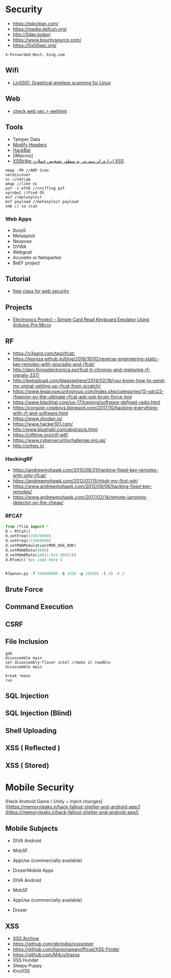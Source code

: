 # Security

* https://tpbclean.com/
* https://media.defcon.org/
* http://0day.today/
* https://www.bountysource.com/
* https://0x00sec.org/

`X-Forwarded-Host: bing.com`

## Wifi

* [LinSSID: Graphical wireless scanning for Linux](https://sourceforge.net/projects/linssid/)

## Web

* [check web sec > webhint](https://webhint.io/)

## Tools

* Tamper Data
* [Modify Headers](https://addons.mozilla.org/en-US/firefox/addon/modify-headers/)
* [HackBar](https://addons.mozilla.org/en-US/firefox/addon/hackbar/)
* [iMacros]
* [XSStrike: ابزاری اپن‌سورس به منظور تشخیص حملات XSS](https://sokanacademy.com/blog/9137/ایکس-اس-اس-استرایک-ابزاری-اپن‌سورس-به-منظور-تشخیص-حملات-ایکس-اس-اس)

```shell
nmap -PR //ARP Scan
netdiscover
nc //netcap
amap //like nc
pof -i eth0 //sniffing pof
xprobe2 //Find OS
msf //metasploit
msf payload //metasploit payload
smb // so scan
```

### Web Apps

* BurpS
* Metasploit
* Nexpose
* DVWA
* Webgoat
* Acunetix or Netsparker
* BeEF project

## Tutorial

* [free class for web security](https://www.hacker101.com/)

## Projects

* [Electronics Project – Simple Card Read Keyboard Emulator Using Arduino Pro Micro](https://www.szehau.com/archives/2015/04/electronics-project-simple-card-read-keyboard-emulator-using-arduino-pro-micro/)

## RF

* https://v3gard.com/tag/rfcat/
* https://leonjza.github.io/blog/2016/10/02/reverse-engineering-static-key-remotes-with-gnuradio-and-rfcat/
* http://dani.foroselectronica.es/rfcat-ti-chronos-and-replaying-rf-signals-337/
* http://leetupload.com/blagosphere/2014/02/16/you-know-how-to-send-my-signal-setting-up-rfcat-from-scratch/
* https://www.legacysecuritygroup.com/index.php/categories/13-sdr/22-rfpwnon-py-the-ultimate-rfcat-ask-ook-brute-force-tool
* https://www.blackhat.com/us-17/training/software-defined-radio.html
* https://console-cowboys.blogspot.com/2017/10/hacking-everything-with-rf-and-software.html
* https://www.shodan.io/
* https://www.hacker101.com/
* http://www.bluehatil.com/abstracts.html
* https://ctftime.org/ctf-wtf/
* https://www.cybersecuritychallenge.org.uk/
* http://onhex.ir/

### HackingRF

* https://andrewmohawk.com/2015/08/31/hacking-fixed-key-remotes-with-only-rfcat/
* https://andrewmohawk.com/2012/07/15/rtlsdr-my-first-sdr/
* https://www.andrewmohawk.com/2012/09/06/hacking-fixed-key-remotes/
* https://www.andrewmohawk.com/2017/02/14/remote-jamming-detector-on-the-cheap/

### RFCAT

```py
from rflib import *
D = RfCat()
d.setFreq(433929000)
d.setFreq(315860000)
d.setMdmModulation(MOD_ASK_OOK)
d.setMdmDRate(4800)
d.setMdmDRate(int(1.0/0.00855))
d.Rfxmit('hex code here')


Rfpwnon.py -f 310000000 -b 1010 -p 100101 -l 10 -r 2
```

## Brute Force

## Command Execution

## CSRF

## File Inclusion

```shell
gdb
disassemble main
set disassembly-flavor intel //make it readble
disassemble main

break *main
run
```

## SQL Injection

## SQL Injection (Blind)

## Shell Uploading

## XSS ( Reflected )

## XSS ( Stored)

# Mobile Security

[Hack Android Game / Unity + Inject changes]([https://memoryleaks.ir/hack-fallout-shelter-and-android-app/](https://memoryleaks.ir/hack-fallout-shelter-and-android-app/)

## Mobile Subjects

- DIVA Android

- MobSF

- AppUse (commercially available)

- DrozerMobile Apps

- DIVA Android

- MobSF

- AppUse (commercially available)

- Drozer

## XSS

* [XSS Archive](./xss.md)
* https://github.com/gbrindisi/xsssniper
* https://github.com/haroonawanofficial/XSS-Finder
* https://github.com/M4cs/traxss
* XSS Hunder
* Sleepy Puppy
* KnoXSS
